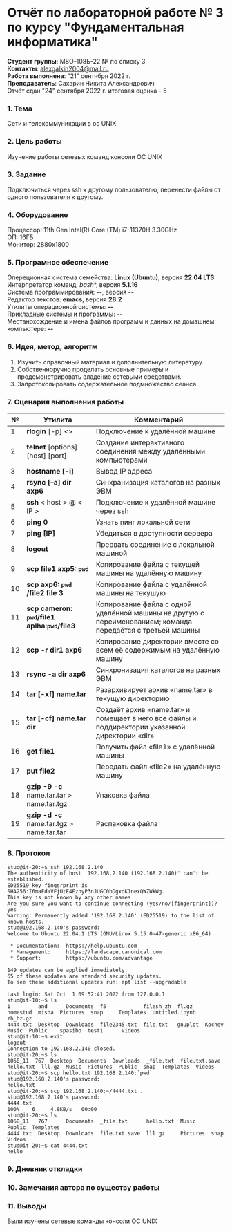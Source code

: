 # **Отчёт по лабораторной работе № 3** по курсу "Фундаментальная информатика"

**Студент группы**: М8О-108Б-22 № по списку 3 \
**Контакты**: alexgalkin2004@mail.ru \
**Работа выполнена**: "21" сентября 2022 г. \
**Преподаватель**: Сахарин Никита Александрович \
Отчёт сдан "24" сентября 2022 г. итоговая оценка - 5 

### 1. **Тема** 
Сети и телекоммуникации в ос UNIX 

### 2. **Цель работы** 
Изучение работы сетевых команд консоли ОС UNIX

### 3. **Задание**
Подключиться через ssh к другому пользователю, перенести файлы от одного пользователя к другому.

### 4. **Оборудование**
Процессор: 11th Gen Intel(R) Core (TM) i7-11370H 3.30GHz \
ОП: 16ГБ \
Монитор: 2880x1800
### 5. **Програмное обеспечение**
Опереционная система семейства: **Linux (Ubuntu)**, версия **22.04 LTS** \
Интерпретатор команд: *bash**, версия **5.1.16** \
Система программирования: **--**, версия **--** \
Редактор текстов: **emacs**, версия **28.2** \
Утилиты операционной системы: **--** \
Прикладные системы и программы: **--** \
Местанохождение и имена файлов программ и данных на домашнем компьютере: **--**
### 6. **Идея, метод, алгоритм**
1. Изучить справочный материал и дополнительную литературу.
2. Собственноручно проделать основные примеры и продемонстрировать владение сетевыми средствами.
3. Запротоколировать содержательное подмножество сеанса.

### 7. **Сценария выполнения работы**
| № | Утилита | Комментарий |
| -------- | -------- | ------ |
| 1 | **rlogin** [-p] <>| Подключение к удалённой машине | 
| 2 | **telnet** [options] [host] [port] | Создание интерактивного соединения между удалёнными компьютерами|
| 3 | **hostname [-i]** | Вывод IP адреса |
| 4 | **rsync [–a] dir axp6** | Синхранизация каталогов на разных ЭВМ |
| 5 | **ssh** < host > @ < IP > | Подключение к удалённой машине через ssh |
| 6 | **ping 0**  | Узнать пинг локальной сети |
| 7 | **ping [IP]** | Убедиться в доступности сервера |
| 8 | **logout** | Прервать соединение с локальной машиной |
| 9 | **scp file1 axp5: ` pwd `** | Копирование файла с текущей машины на удалённую машину|
| 10 | **scp axp6: ` pwd ` /file2 file 3**  | Копирование файла с удалённой машины на текушую |
| 11 | **scp cameron: ` pwd `/file1 aplha:` pwd `/file3**| Копирование файла с одной удалённой машины на другую с переименованием; команда передаётся с третьей машины |
| 12 | **scp -r dir1 axp6** | Копирование директории вместе со всем её содержимым на удалённую машину
| 13 | **rsync -a dir axp6** | Синхронизация каталогов на разных ЭВМ |
| 14 | **tar [-xf] name.tar** | Разархивирует архив «name.tar» в текущую директорию |
| 15 | **tar [-cf] name.tar dir** | Создаёт архив «name.tar» и помещает в него все файлы и поддиректории указанной директории «dir»
| 16 | **get file1** | Получить файл «file1» с удалённой машины |
| 17 | **put file2** | Передать файл «file2» на удалённую машину |
| 18 | **gzip -9 -c** name.tar.tar > name.tar.tgz | Упаковка файла |
| 19 | **gzip -d -c** name.tar.tgz > name.tar.tar | Распаковка файла |
  
### 8. **Протокол**
```
stud@it-20:~$ ssh 192.168.2.140
The authenticity of host '192.168.2.140 (192.168.2.140)' can't be established.
ED25519 key fingerprint is SHA256:I6maFdaVFjUtE4EzhyP3nJUGC0bDgxdK1nexQWZWkWg.
This key is not known by any other names
Are you sure you want to continue connecting (yes/no/[fingerprint])? yes
Warning: Permanently added '192.168.2.140' (ED25519) to the list of known hosts.
stud@192.168.2.140's password: 
Welcome to Ubuntu 22.04.1 LTS (GNU/Linux 5.15.0-47-generic x86_64)

 * Documentation:  https://help.ubuntu.com
 * Management:     https://landscape.canonical.com
 * Support:        https://ubuntu.com/advantage

149 updates can be applied immediately.
65 of these updates are standard security updates.
To see these additional updates run: apt list --upgradable

Last login: Sat Oct  1 09:52:41 2022 from 127.0.0.1
stud@it-10:~$ ls
1         and      Documents  f5            filesh_zh  fl.gz    homestud  misha  Pictures  snap     Templates  Untitled.ipynb  zh_hz.gz
4444.txt  Desktop  Downloads  file2345.txt  file.txt   gnuplot  Kochev    Music  Public    spasibo  test1      Videos
stud@it-10:~$ exit
logout
Connection to 192.168.2.140 closed.
stud@it-20:~$ ls
106B_11  767  Desktop  Documents  Downloads  _file.txt  file.txt.save  hello.txt  lll.gz  Music  Pictures  Public  snap  Templates  Videos
stud@it-20:~$ scp hello.txt 192.168.2.140:`pwd`
stud@192.168.2.140's password: 
hello.txt    
stud@it-20:~$ scp 192.168.2.140:~/4444.txt .
stud@192.168.2.140's password: 
4444.txt                                                           100%    6     4.8KB/s   00:00    
stud@it-20:~$ ls
106B_11   767      Documents  _file.txt      hello.txt  Music     Public  Templates
4444.txt  Desktop  Downloads  file.txt.save  lll.gz     Pictures  snap    Videos
stud@it-20:~$ cat 4444.txt
hello

```
### 9. **Дневник откладки**
### 10. **Замечания автора** по существу работы
### 11. **Выводы**
Были изучены сетевые команды консоли ОС UNIX
